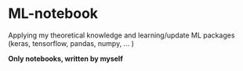 # ML-notebook
Applying my theoretical knowledge and learning/update ML packages (keras, tensorflow, pandas, numpy, ... )

**Only notebooks, written by myself**
